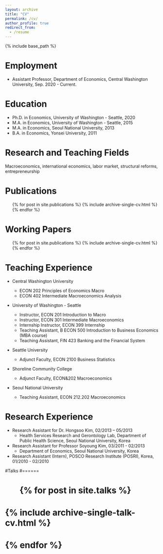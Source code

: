 ```yaml
---
layout: archive
title: "CV"
permalink: /cv/
author_profile: true
redirect_from:
  - /resume
---
```


{% include base_path %}

Employment
======
* Assistant Professor, Department of Economics, Central Washington University, Sep. 2020 - Current.

Education
======
* Ph.D. in Economics, University of Washington - Seattle, 2020
* M.A. in Economics, University of Washington - Seattle, 2015
* M.A. in Economics, Seoul National University, 2013
* B.A. in Economics, Yonsei University, 2011

Research and Teaching Fields
======
Macroeconomics, international economics, labor market, structural reforms, entrepreneurship

Publications
======
  <ul>{% for post in site.publications %}
    {% include archive-single-cv.html %}
  {% endfor %}</ul>
  
Working Papers
======
  <ul>{% for post in site.publications %}
    {% include archive-single-cv.html %}
  {% endfor %}</ul>

Teaching Experience
======
* Central Washington University
  * ECON 202 Principles of Economics Macro
  * ECON 402 Intermediate Macroeconomics Analysis 
 
* University of Washington - Seattle
  * Instructor, ECON 201 Introduction to Macro
  * Instructor, ECON 301 Intermediate Macroeconomics
  * Internship Instructor, ECON 399 Internship
  * Teaching Assistant, B ECON 500 Introduction to Business Economics (MBA course)
  * Teaching Assistant, FIN 423 Banking and the Financial System

* Seattle University
  * Adjunct Faculty, ECON 2100 Business Statistics

* Shoreline Community College
  * Adjunct Faculty, ECON&202 Macroeconomics

* Seoul National University
  * Teaching Assistant, ECON 212.202 Macroeconomics
  
Research Experience
======
* Research Assistant for Dr. Hongsoo Kim, 02/2013 – 05/2013
  * Health Services Research and Gerontology Lab, Department of Public Health Science, Seoul National University, Korea
* Research Assistant for Professor Soyoung Kim, 03/2011 - 02/2013
  * Department of Economics, Seoul National University, Korea
* Research Assistant (Intern), POSCO Research Institute (POSRI), Korea, 01/2010 - 02/2010
  
#Talks
#======
#  <ul>{% for post in site.talks %}
#    {% include archive-single-talk-cv.html %}
#  {% endfor %}</ul>
  

